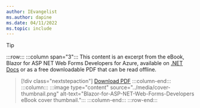 ```yaml
---
author: IEvangelist
ms.author: dapine
ms.date: 04/11/2022
ms.topic: include
---
```


> [!TIP]
> :::row:::
> :::column span="3":::
> This content is an excerpt from the eBook, Blazor for ASP NET Web Forms Developers for Azure, available on [.NET Docs](/dotnet/architecture/blazor-for-web-forms-developers) or as a free downloadable PDF that can be read offline.
>
> > [!div class="nextstepaction"]
> > [Download PDF](https://dotnet.microsoft.com/en-us/download/e-book/blazor-for-web-forms-devs/pdf)
> :::column-end:::
> :::column:::
> :::image type="content" source="../media/cover-thumbnail.png" alt-text="Blazor-for-ASP-NET-Web-Forms-Developers eBook cover thumbnail.":::
> :::column-end:::
> :::row-end:::
